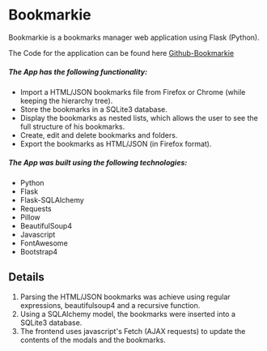# Bookmarkie

Bookmarkie is a bookmarks manager web application using Flask (Python).

The Code for the application can be found here [Github-Bookmarkie](https://www.github.com/radam9/booky)

##### The App has the following functionality:
- Import a HTML/JSON bookmarks file from Firefox or Chrome (while keeping the hierarchy tree).
- Store the bookmarks in a SQLite3 database.
- Display the bookmarks as nested lists, which allows the user to see the full structure of his bookmarks.
- Create, edit and delete bookmarks and folders.
- Export the bookmarks as HTML/JSON (in Firefox format).

##### The App was built using the following technologies:
- Python
- Flask
- Flask-SQLAlchemy
- Requests
- Pillow
- BeautifulSoup4
- Javascript
- FontAwesome
- Bootstrap4

## Details

1. Parsing the HTML/JSON bookmarks was achieve using regular expressions, beautifulsoup4 and a recursive function.
2. Using a SQLAlchemy model, the bookmarks were inserted into a SQLite3 database.
3. The frontend uses javascript's Fetch (AJAX requests) to update the contents of the modals and the bookmarks.
